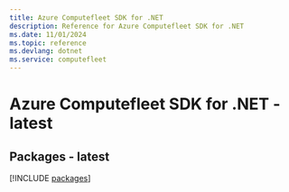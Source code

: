 ```yaml
---
title: Azure Computefleet SDK for .NET
description: Reference for Azure Computefleet SDK for .NET
ms.date: 11/01/2024
ms.topic: reference
ms.devlang: dotnet
ms.service: computefleet
---
```

# Azure Computefleet SDK for .NET - latest
## Packages - latest
[!INCLUDE [packages](computefleet-index.md)]
